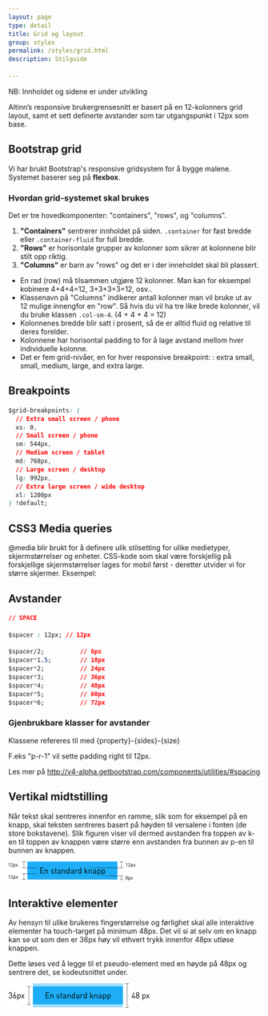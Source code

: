 ```yaml
---
layout: page
type: detail
title: Grid og layout
group: styles
permalink: /styles/grid.html
description: Stilguide

---
```


<div id="alert-no-arrow" class="a-message a-message-error a-message--arrow-off a-message--fullwidth mb-2 a-py-minus-1">
  NB: Innholdet og sidene er under utvikling
</div>

<p class="a-leadText a-fontBold">Altinn’s responsive brukergrensesnitt er basert på en 12-kolonners grid layout, samt et sett definerte avstander som tar utgangspunkt i 12px som base.</p>

## Bootstrap grid
Vi har brukt Bootstrap's responsive gridsystem for å bygge malene. Systemet baserer seg på **flexbox**.

### Hvordan grid-systemet skal brukes

Det er tre hovedkomponenter: "containers", "rows", og "columns".

1. **"Containers"** sentrerer innholdet på siden.
<code>.container</code> for fast bredde eller <code>.container-fluid</code> for full bredde.
3. **"Rows"** er horisontale grupper av kolonner som sikrer at kolonnene blir stilt opp riktig.
4. **"Columns"** er barn av "rows" og det er i der inneholdet skal bli plassert.

- En rad (row) må tilsammen utgjøre 12 kolonner. Man kan for eksempel kobinere 4+4+4=12, 3+3+3+3=12, osv..
- Klassenavn på "Columns" indikerer antall kolonner man vil bruke ut av 12 mulige innengfor en "row". Så hvis du vil ha tre like brede kolonner, vil du bruke klassen <code>.col-sm-4</code>. (4 + 4 + 4 = 12)
- Kolonnenes bredde blir satt i prosent, så de er alltid fluid og relative til deres forelder.
- Kolonnene har horisontal padding to for å lage avstand mellom hver individuelle kolonne.
- Det er fem grid-nivåer, en for hver responsive breakpoint: : extra small, small, medium, large, and extra large.


## Breakpoints

```css
$grid-breakpoints: (
  // Extra small screen / phone
  xs: 0,
  // Small screen / phone
  sm: 544px,
  // Medium screen / tablet
  md: 768px,
  // Large screen / desktop
  lg: 992px,
  // Extra large screen / wide desktop
  xl: 1200px
) !default;
```

## CSS3 Media queries
@media blir brukt for å definere ulik stilsetting for ulike medietyper, skjermstørrelser og enheter. CSS-kode som skal være forskjellig på forskjellige skjermstørrelser lages for mobil først - deretter utvider vi for større skjermer. Eksempel:

## Avstander

```css
// SPACE

$spacer : 12px;	// 12px

$spacer/2;			// 6px
$spacer*1.5;		// 18px
$spacer*2;			// 24px
$spacer*3;			// 36px
$spacer*4;			// 48px
$spacer*5; 			// 60px
$spacer*6;			// 72px
```

### Gjenbrukbare klasser for avstander

Klassene refereres til med {property}-{sides}-{size}

F.eks "p-r-1" vil sette padding right til 12px.

Les mer på [http://v4-alpha.getbootstrap.com/components/utilities/#spacing ](http://v4-alpha.getbootstrap.com/components/utilities/#spacing )

## Vertikal midtstilling

Når tekst skal sentreres innenfor en ramme, slik som for eksempel på en knapp, skal teksten sentreres basert på høyden til versalene i fonten (de store bokstavene). Slik figuren viser vil dermed avstanden fra toppen av k-en til toppen av knappen være større enn avstanden fra bunnen av p-en til bunnen av knappen.

!["Viser ekstra høyde på knapp"](../images/midtstilling_eksempel.png)


## Interaktive elementer

Av hensyn til ulike brukeres fingerstørrelse og førlighet skal alle interaktive elementer ha touch-target på minimum 48px. Det vil si at selv om en knapp kan se ut som den er 36px høy vil ethvert trykk innenfor 48px utløse knappen.

Dette løses ved å legge til et pseudo-element med en høyde på 48px og sentrere det, se kodeutsnittet under.

!["Viser ekstra høyde på knapp"](../images/clickable_eksempel.png)
